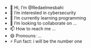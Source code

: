 - 👋 Hi, I’m @Redaelmesbahi
- 👀 I’m interested in cybersecurity
- 🌱 I’m currently learning programming
- 💞️ I’m looking to collaborate on ...
- 📫 How to reach me ...
- 😄 Pronouns: ...
- ⚡ Fun fact: i will be the number one 

<!---
Redaelmesbahi/Redaelmesbahi is a ✨ special ✨ repository because its `README.md` (this file) appears on your GitHub profile.
You can click the Preview link to take a look at your changes.
--->

